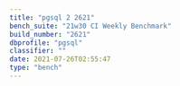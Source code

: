 ```yaml
---
title: "pgsql 2 2621"
bench_suite: "21w30 CI Weekly Benchmark"
build_number: "2621"
dbprofile: "pgsql"
classifier: ""
date: 2021-07-26T02:55:47
type: "bench"
---
```

